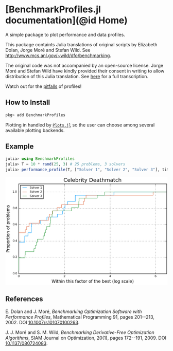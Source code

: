 # [BenchmarkProfiles.jl documentation](@id Home)

A simple package to plot performance and data profiles.

This package containts Julia translations of original scripts by Elizabeth Dolan, Jorge Moré and Stefan Wild.
See http://www.mcs.anl.gov/~wild/dfo/benchmarking.

The original code was not accompanied by an open-source license. Jorge Moré and Stefan Wild have kindly provided their consent in writing to allow distribution of this Julia translation. See [here](https://github.com/JuliaSmoothOptimizers/BenchmarkProfiles.jl/tree/master/consent) for a full transcription.

Watch out for the [pitfalls](http://dl.acm.org/citation.cfm?id=2950048) of profiles!

## How to Install

```julia
pkg> add BenchmarkProfiles
```

Plotting in handled by [`Plots.jl`](http://docs.juliaplots.org/latest/) so the user can choose among several available plotting backends.

## Example

```julia
julia> using BenchmarkProfiles
julia> T = 10 * rand(25, 3) # 25 problems, 3 solvers
julia> performance_profile(T, ["Solver 1", "Solver 2", "Solver 3"], title="Celebrity Deathmatch")
```

![Performance Profile](assets/random_profile.png)

## References

E. Dolan and J. Moré, *Benchmarking Optimization Software with Performance Profiles*, Mathematical Programming 91, pages 201--213, 2002. DOI [10.1007/s101070100263](http://dx.doi.org/10.1007/s101070100263).

J. J. Moré and S. M. Wild, *Benchmarking Derivative-Free Optimization Algorithms*, SIAM Journal on Optimization, 20(1), pages 172--191, 2009. DOI [10.1137/080724083](http://dx.doi.org/10.1137/080724083).
